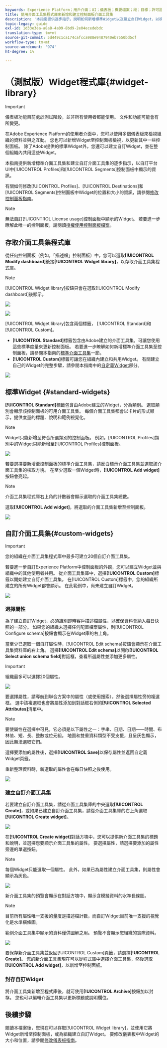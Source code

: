 ```yaml
---
keywords: Experience Platform；用戶介面；UI；儀表板；概要檔案；段；目標；許可證使用
title: 使用介面工具集程式庫來新增和建立控制面板介面工具集
description: '本指南提供逐步指示，說明如何新增標準Widget以及建立自訂Widget，以視覺化Adobe Experience Platform的控制面板資料。 '
topic-legacy: guide
exl-id: 1d33e3ea-a8a8-4a09-8bd9-2e04ecedebdc
translation-type: tm+mt
source-git-commit: 5d449c1ca174cafcca988e9487940eb7550bd5cf
workflow-type: tm+mt
source-wordcount: '974'
ht-degree: 1%

---
```


# （測試版）Widget程式庫{#widget-library}

>[!IMPORTANT]
>
>儀表板功能目前處於測試階段，並非所有使用者都能使用。 文件和功能可能會有所變更。

在Adobe Experience Platform的使用者介面中，您可以使用多個儀表板來檢視組織的資料並與之互動。 您也可以新增Widget至控制面板檢視，以更新其中一些控制面板。 除了Adobe提供的標準Widget外，您還可以建立自訂Widget，並在整個組織內共用這些Widget。

本指南提供新增標準介面工具集和建立自訂介面工具集的逐步指示，以自訂平台UI中[!UICONTROL Profiles]和[!UICONTROL Segments]控制面板中顯示的資訊。

有關如何修改[!UICONTROL Profiles]、[!UICONTROL Destinations]和[!UICONTROL Segments]控制面板中Widget的位置和大小的資訊，請參閱[修改控制面板指南](modify.md)。

>[!NOTE]
>
>無法自訂[!UICONTROL License usage]控制面板中顯示的Widget。 若要進一步瞭解此唯一的控制面板，請閱讀[授權使用控制面板檔案](guides/license-usage.md)。

## 存取介面工具集程式庫

從任何控制面板（例如，「描述檔」控制面板）中，您可以選取&#x200B;**[!UICONTROL Modify dashboard]**&#x200B;後接&#x200B;**[!UICONTROL Widget library]**，以存取介面工具集程式庫。

>[!NOTE]
>
>[!UICONTROL Widget library]按鈕只會在選取[!UICONTROL Modify dashboard]後顯示。

![](images/customization/modify-dashboard.png)

![](images/customization/widget-library-button.png)

[!UICONTROL Widget library]包含兩個標籤， [!UICONTROL Standard]和[!UICONTROL Custom]。

* **[!UICONTROL Standard]**&#x200B;標籤包含由Adobe建立的介面工具集，可讓您使用這些標準度量來更新控制面板。 若要進一步瞭解如何新增標準介面工具集至控制面板，請參閱本指南的[標準介面工具集](#standard-widgets)一節。
* **[!UICONTROL Custom]**&#x200B;標籤可讓您在組織內建立和共用Widget。 有關建立自己的Widget的完整步驟，請參閱本指南中的[自定義Widget](#custom-widgets)部分。

![](images/customization/widget-library.png)

## 標準Widget {#standard-widgets}

**[!UICONTROL Standard]**&#x200B;標籤包含由Adobe建立的Widget，分為類別。 選取類別會顯示該控制面板的可用介面工具集。 每個介面工具集都會以卡片的形式顯示，提供度量的標題、說明和範例視覺化。

>[!NOTE]
>
>Widget只能新增至符合所選類別的控制面板。 例如，[!UICONTROL Profiles]類別中的Widget只能新增至[!UICONTROL Profiles]控制面板。

![](images/customization/standard-widgets.png)

若要選擇要新增至控制面板的標準介面工具集，請反白標示介面工具集並選取該介面工具集的核取方塊。 在至少選取一個Widget時，**[!UICONTROL Add widget]**&#x200B;按鈕會亮起。

>[!NOTE]
>
>介面工具集程式庫右上角的計數器會顯示選取的介面工具集總數。

選取&#x200B;**[!UICONTROL Add widget]**，將選取的介面工具集新增至控制面板。

![](images/customization/add-widget.png)

## 自訂介面工具集{#custom-widgets}

>[!IMPORTANT]
>
>您的組織在介面工具集程式庫中最多可建立20個自訂介面工具集。

若要進一步自訂Experience Platform中控制面板的外觀，您可以建立Widget並與組織中的其他使用者共用。 從介面工具集庫中，選擇&#x200B;**[!UICONTROL Custom]**&#x200B;標籤以開始建立自訂介面工具集。 在[!UICONTROL Custom]標籤中，您的組織所建立的所有Widget都會顯示。 在此範例中，尚未建立自訂Widget。

![](images/customization/custom-widgets.png)

### 選擇屬性

為了建立自訂Widget，必須識別即時客戶描述檔屬性，以確保資料會納入每日快照的一部分。 如果您的組織未選擇任何配置檔案屬性，則[!UICONTROL Configure schema]按鈕會顯示在Widget庫的右上角。

當至少已選取一個自訂屬性時，[!UICONTROL Edit schema]按鈕會顯示在介面工具集資料庫的右上角。 選擇&#x200B;**[!UICONTROL Edit schema]**&#x200B;以開啟&#x200B;**[!UICONTROL Select union schema field]**&#x200B;對話框，查看所選屬性並添加更多屬性。

>[!IMPORTANT]
>
>組織最多可以選擇20個屬性。

![](images/customization/edit-schema.png)

要選擇屬性，請導航到聯合方案中的屬性（或使用搜索），然後選擇屬性旁的複選框。 選中該複選框也會將屬性添加到對話框右側的&#x200B;**[!UICONTROL Selected Attributes]**&#x200B;清單中。

>[!NOTE]
>
>要使屬性在選擇中可見，它必須是以下屬性之一：字串、日期、日期——時間、布林值、短、長、整數或位元組。 地圖和雙重資料類型不受支援，且呈灰色顯示，因此無法選取它們。

選擇要添加的屬性後，選擇&#x200B;**[!UICONTROL Save]**&#x200B;以保存屬性並返回自定義Widget頁籤。

重新整理資料時，新選取的屬性會在每日快照之後使用。

![](images/customization/select-attribute.png)

### 建立自訂介面工具集

若要建立自訂介面工具集，請從介面工具集庫的中央選取&#x200B;**[!UICONTROL Create]**，或如果已建立自訂介面工具集，請從介面工具集庫的右上角選取&#x200B;**[!UICONTROL Create widget]**。

![](images/customization/create-widget.png)

在&#x200B;**[!UICONTROL Create widget]**&#x200B;對話方塊中，您可以提供新介面工具集的標題和說明，並選擇您要顯示介面工具集的屬性。 要選擇屬性，請選擇要添加的屬性旁邊的單選按鈕。

>[!NOTE]
>
>每個Widget只能選取一個屬性。 此外，如果已為屬性建立介面工具集，則屬性會顯示為灰色。

![](images/customization/create-widget-dialog.png)

新介面工具集的預覽會顯示在對話方塊中，顯示含模擬資料的水準長條圖。

>[!NOTE]
>
>目前所有屬性唯一支援的量度是描述檔計數，而自訂Widget目前唯一支援的視覺化是水準橫條圖。
>
>範例介面工具集中顯示的資料僅供圖解之用。 預覽不會顯示您組織的實際資料。

![](images/customization/create-widget-select-attribute.png)

要保存新介面工具集並返回[!UICONTROL Custom]頁籤，請選擇&#x200B;**[!UICONTROL Create]**。 您的新介面工具集現在可以從程式庫中選擇介面工具集，然後選取&#x200B;**[!UICONTROL Add widget]**，以新增至控制面板。

### 封存自訂Widget

將介面工具集新增至程式庫後，就可使用&#x200B;**[!UICONTROL Archive]**&#x200B;按鈕加以封存。 您也可以編輯介面工具集以更新標題或說明欄位。

## 後續步驟

閱讀本檔案後，您現在可以存取[!UICONTROL Widget library]，並使用它將Widget新增至控制面板，或為組織建立自訂Widget。 要修改儀表板中Widget的大小和位置，請參閱[修改儀表板指南](modify.md)。
